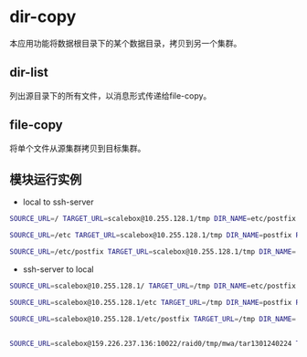 # dir-copy

本应用功能将数据根目录下的某个数据目录，拷贝到另一个集群。

## dir-list

列出源目录下的所有文件，以消息形式传递给file-copy。

## file-copy

将单个文件从源集群拷贝到目标集群。

## 模块运行实例

- local to ssh-server
```sh
SOURCE_URL=/ TARGET_URL=scalebox@10.255.128.1/tmp DIR_NAME=etc/postfix REGEX_FILTER=^.*cf\$ scalebox app create

SOURCE_URL=/etc TARGET_URL=scalebox@10.255.128.1/tmp DIR_NAME=postfix REGEX_FILTER=^.*cf\$ scalebox app create

SOURCE_URL=/etc/postfix TARGET_URL=scalebox@10.255.128.1/tmp DIR_NAME=. REGEX_FILTER=^.*cf\$ scalebox app create
```

- ssh-server to local
```sh
SOURCE_URL=scalebox@10.255.128.1/ TARGET_URL=/tmp DIR_NAME=etc/postfix REGEX_FILTER=^.*cf\$ scalebox app create

SOURCE_URL=scalebox@10.255.128.1/etc TARGET_URL=/tmp DIR_NAME=postfix REGEX_FILTER=^.*cf\$ scalebox app create

SOURCE_URL=scalebox@10.255.128.1/etc/postfix TARGET_URL=/tmp DIR_NAME=. REGEX_FILTER=^.*cf\$ scalebox app create
```



```sh

SOURCE_URL=scalebox@159.226.237.136:10022/raid0/tmp/mwa/tar1301240224 TARGET_URL=/data1/tmp DIR_NAME=1301240224 REGEX_FILTER= scalebox app create

```